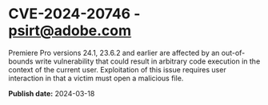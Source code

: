 # CVE-2024-20746 - psirt@adobe.com

Premiere Pro versions 24.1, 23.6.2 and earlier are affected by an out-of-bounds write vulnerability that could result in arbitrary code execution in the context of the current user. Exploitation of this issue requires user interaction in that a victim must open a malicious file.

**Publish date:** 2024-03-18
